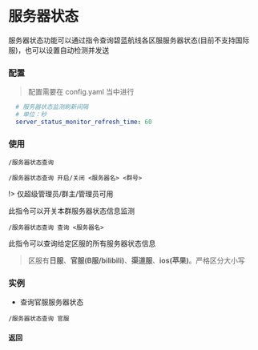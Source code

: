 # 服务器状态

服务器状态功能可以通过指令查询碧蓝航线各区服服务器状态(目前不支持国际服)，也可以设置自动检测并发送

### 配置
> 配置需要在 config.yaml 当中进行

```yaml
  # 服务器状态监测刷新间隔
  # 单位：秒
  server_status_monitor_refresh_time: 60
```

### 使用

`/服务器状态查询`

<!-- tabs:start -->

<!-- tab:开关 -->

```shell
/服务器状态查询 开启/关闭 <服务器名> <群号>
```
!> 仅超级管理员/群主/管理员可用

此指令可以开关本群服务器状态信息监测

<!-- tab:查询 -->

```shell
/服务器状态查询 查询 <服务器名>
```
此指令可以查询给定区服的所有服务器状态信息

<!-- tabs:end -->

> 区服有**日服**、**官服(B服/bilibili)**、**渠道服**、**ios(苹果)**。严格区分大小写

### 实例
- 查询官服服务器状态
```shell
/服务器状态查询 官服
```
#### 返回
```text

```